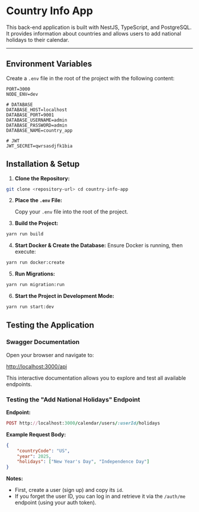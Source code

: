 # Country Info App

This back-end application is built with NestJS, TypeScript, and PostgreSQL. It provides information about countries and allows users to add national holidays to their calendar.

---

## Environment Variables

Create a `.env` file in the root of the project with the following content:

```dotenv
PORT=3000
NODE_ENV=dev

# DATABASE
DATABASE_HOST=localhost
DATABASE_PORT=9001
DATABASE_USERNAME=admin
DATABASE_PASSWORD=admin
DATABASE_NAME=country_app

# JWT
JWT_SECRET=qwrsasdjfk1bia

```

## Installation & Setup

1. **Clone the Repository:**
``` bash
git clone <repository-url> cd country-info-app
```
    
2. **Place the `.env` File:**
    
    Copy your `.env` file into the root of the project.
    
3. **Build the Project:**

``` bash
yarn run build
```
    
4. **Start Docker & Create the Database:**
	Ensure Docker is running, then execute:
``` bash
yarn run docker:create
```

5. **Run Migrations:**
``` bash
yarn run migration:run
```
6. **Start the Project in Development Mode:**
``` bash
yarn run start:dev
```


## Testing the Application

### Swagger Documentation

Open your browser and navigate to:

[http://localhost:3000/api](http://localhost:3000/api)

This interactive documentation allows you to explore and test all available endpoints.

### Testing the "Add National Holidays" Endpoint

**Endpoint:**

```ruby
POST http://localhost:3000/calendar/users/:userId/holidays
```

**Example Request Body:**
``` json
{   
	"countryCode": "US",   
	"year": 2025,   
	"holidays": ["New Year's Day", "Independence Day"] 
}
```
**Notes:**

- First, create a user (sign up) and copy its `id`.
- If you forget the user ID, you can log in and retrieve it via the `/auth/me` endpoint (using your auth token).
